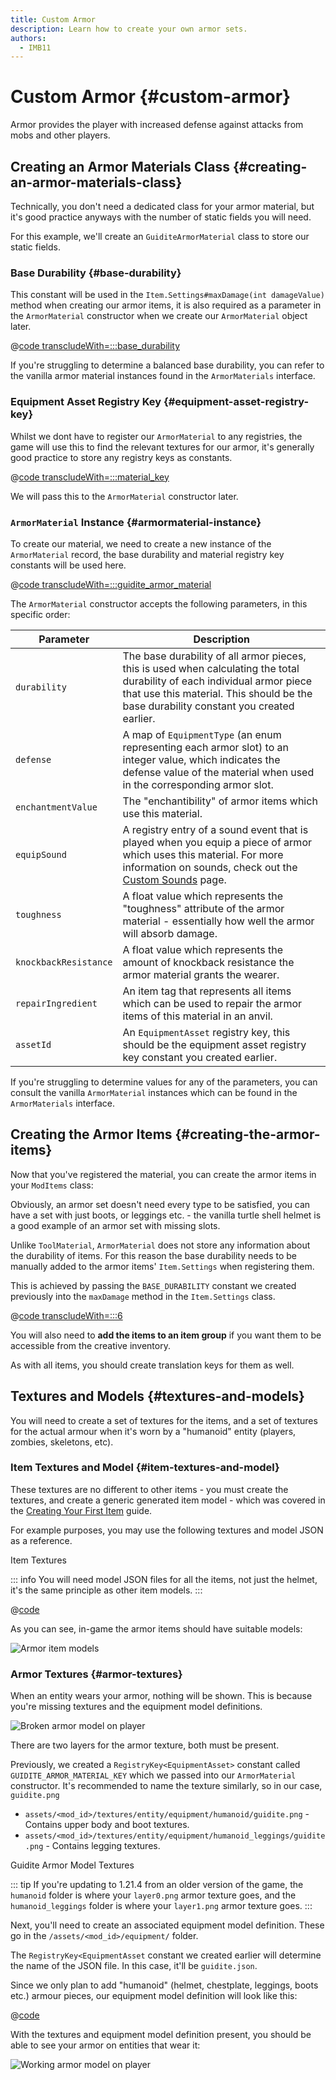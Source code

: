 ```yaml
---
title: Custom Armor
description: Learn how to create your own armor sets.
authors:
  - IMB11
---
```


# Custom Armor {#custom-armor}

Armor provides the player with increased defense against attacks from mobs and other players.

## Creating an Armor Materials Class {#creating-an-armor-materials-class}

Technically, you don't need a dedicated class for your armor material, but it's good practice anyways with the number of static fields you will need.

For this example, we'll create an `GuiditeArmorMaterial` class to store our static fields.

### Base Durability {#base-durability}

This constant will be used in the `Item.Settings#maxDamage(int damageValue)` method when creating our armor items, it is also required as a parameter in the `ArmorMaterial` constructor when we create our `ArmorMaterial` object later.

@[code transcludeWith=:::base_durability](@/reference/latest/src/main/java/com/example/docs/item/armor/GuiditeArmorMaterial.java)

If you're struggling to determine a balanced base durability, you can refer to the vanilla armor material instances found in the `ArmorMaterials` interface.

### Equipment Asset Registry Key {#equipment-asset-registry-key}

Whilst we dont have to register our `ArmorMaterial` to any registries, the game will use this to find the relevant textures for our armor, it's generally good practice to store any registry keys as constants.

@[code transcludeWith=:::material_key](@/reference/latest/src/main/java/com/example/docs/item/armor/GuiditeArmorMaterial.java)

We will pass this to the `ArmorMaterial` constructor later.

### `ArmorMaterial` Instance {#armormaterial-instance}

To create our material, we need to create a new instance of the `ArmorMaterial` record, the base durability and material registry key constants will be used here.

@[code transcludeWith=:::guidite_armor_material](@/reference/latest/src/main/java/com/example/docs/item/armor/GuiditeArmorMaterial.java)

The `ArmorMaterial` constructor accepts the following parameters, in this specific order:

| Parameter | Description |
| --------- | ----------- |
| `durability` | The base durability of all armor pieces, this is used when calculating the total durability of each individual armor piece that use this material. This should be the base durability constant you created earlier. |
| `defense` | A map of `EquipmentType` (an enum representing each armor slot) to an integer value, which indicates the defense value of the material when used in the corresponding armor slot. |
| `enchantmentValue` | The "enchantibility" of armor items which use this material. |
| `equipSound` | A registry entry of a sound event that is played when you equip a piece of armor which uses this material. For more information on sounds, check out the [Custom Sounds](../sounds/custom) page. |
| `toughness` | A float value which represents the "toughness" attribute of the armor material - essentially how well the armor will absorb damage. |
| `knockbackResistance` | A float value which represents the amount of knockback resistance the armor material grants the wearer. |
| `repairIngredient` | An item tag that represents all items which can be used to repair the armor items of this material in an anvil. |
| `assetId` | An `EquipmentAsset` registry key, this should be the equipment asset registry key constant you created earlier. |

If you're struggling to determine values for any of the parameters, you can consult the vanilla `ArmorMaterial` instances which can be found in the `ArmorMaterials` interface.

## Creating the Armor Items {#creating-the-armor-items}

Now that you've registered the material, you can create the armor items in your `ModItems` class:

Obviously, an armor set doesn't need every type to be satisfied, you can have a set with just boots, or leggings etc. - the vanilla turtle shell helmet is a good example of an armor set with missing slots.

Unlike `ToolMaterial`, `ArmorMaterial` does not store any information about the durability of items. For this reason the base durability needs to be manually added to the armor items' `Item.Settings` when registering them.

This is achieved by passing the `BASE_DURABILITY` constant we created previously into the `maxDamage` method in the `Item.Settings` class.

@[code transcludeWith=:::6](@/reference/latest/src/main/java/com/example/docs/item/ModItems.java)

You will also need to **add the items to an item group** if you want them to be accessible from the creative inventory.

As with all items, you should create translation keys for them as well.

## Textures and Models {#textures-and-models}

You will need to create a set of textures for the items, and a set of textures for the actual armour when it's worn by a "humanoid" entity (players, zombies, skeletons, etc).

### Item Textures and Model {#item-textures-and-model}

These textures are no different to other items - you must create the textures, and create a generic generated item model - which was covered in the [Creating Your First Item](./first-item#adding-a-texture-and-model) guide.

For example purposes, you may use the following textures and model JSON as a reference.

<DownloadEntry visualURL="/assets/develop/items/armor_0.png" downloadURL="/assets/develop/items/example_armor_item_textures.zip">Item Textures</DownloadEntry>

::: info
You will need model JSON files for all the items, not just the helmet, it's the same principle as other item models.
:::

@[code](@/reference/latest/src/main/generated/assets/fabric-docs-reference/models/item/guidite_helmet.json)

As you can see, in-game the armor items should have suitable models:

![Armor item models](/assets/develop/items/armor_1.png)

### Armor Textures {#armor-textures}

When an entity wears your armor, nothing will be shown. This is because you're missing textures and the equipment model definitions.

![Broken armor model on player](/assets/develop/items/armor_2.png)

There are two layers for the armor texture, both must be present.

Previously, we created a `RegistryKey<EquipmentAsset>` constant called `GUIDITE_ARMOR_MATERIAL_KEY` which we passed into our `ArmorMaterial` constructor. It's recommended to name the texture similarly, so in our case, `guidite.png`

- `assets/<mod_id>/textures/entity/equipment/humanoid/guidite.png` - Contains upper body and boot textures.
- `assets/<mod_id>/textures/entity/equipment/humanoid_leggings/guidite.png` - Contains legging textures.

<DownloadEntry downloadURL="/assets/develop/items/example_armor_layer_textures.zip">Guidite Armor Model Textures</DownloadEntry>

::: tip
If you're updating to 1.21.4 from an older version of the game, the `humanoid` folder is where your `layer0.png` armor texture goes, and the `humanoid_leggings` folder is where your `layer1.png` armor texture goes.
:::

Next, you'll need to create an associated equipment model definition. These go in the `/assets/<mod_id>/equipment/` folder.

The `RegistryKey<EquipmentAsset` constant we created earlier will determine the name of the JSON file. In this case, it'll be `guidite.json`.

Since we only plan to add "humanoid" (helmet, chestplate, leggings, boots etc.) armour pieces, our equipment model definition will look like this:

@[code](@/reference/latest/src/main/resources/assets/fabric-docs-reference/equipment/guidite.json)

With the textures and equipment model definition present, you should be able to see your armor on entities that wear it:

![Working armor model on player](/assets/develop/items/armor_3.png)

<!-- TODO: A guide on creating equipment for dyeable armor could prove useful. -->